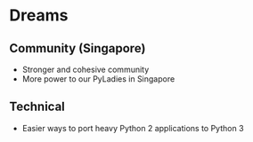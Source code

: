 # Dreams

## Community (Singapore)

- Stronger and cohesive community
- More power to our PyLadies in Singapore

## Technical

- Easier ways to port heavy Python 2 applications to Python 3
